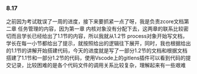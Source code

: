 ### 8.17

之前因为考试耽误了一周的进度，接下来要抓紧一点了呀，我是负责zcore文档第二章 任务管理的内容，因为第一章 内核对象没有分配下去，这两章的联系比较密切而且学长已经给出了1.1节的内容，所以我就从1.2节  process对象开始写文档，学长在每一小节都给出了提示，就按照给出的逻辑往下展开，同时，我也根据给出的1.1节的讲解开始搭建代码，今天的进度就是写了一部分1.2节的文档和根据文档搭建了1.1节和一部分1.2节的代码，使用Vscode上的gitlens插件可以看到代码的提交记录，比较困难的是各个代码文件的调用关系比较复杂，理解起来有一些艰难
